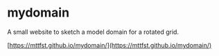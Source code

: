 # mydomain
A small website to sketch a model domain for a rotated grid.

[https://mttfst.github.io/mydomain/](https://mttfst.github.io/mydomain/)
